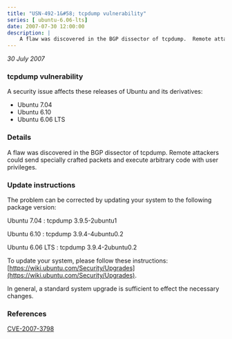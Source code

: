 ```yaml
---
title: "USN-492-1&#58; tcpdump vulnerability"
series: [ ubuntu-6.06-lts]
date: 2007-07-30 12:00:00
description: |
    A flaw was discovered in the BGP dissector of tcpdump.  Remote attackers could send specially crafted packets and execute arbitrary code with user privileges.
--- 
```

 
 

*30 July 2007*

### tcpdump vulnerability

A security issue affects these releases of Ubuntu and its derivatives:

* Ubuntu 7.04
* Ubuntu 6.10
* Ubuntu 6.06 LTS

### Details

A flaw was discovered in the BGP dissector of tcpdump. Remote attackers could send specially crafted packets and execute arbitrary code with user privileges.

### Update instructions

The problem can be corrected by updating your system to the following package version:

Ubuntu 7.04
 : tcpdump <span>3.9.5-2ubuntu1</span>

Ubuntu 6.10
 : tcpdump <span>3.9.4-4ubuntu0.2</span>

Ubuntu 6.06 LTS
 : tcpdump <span>3.9.4-2ubuntu0.2</span>

To update your system, please follow these instructions: [https://wiki.ubuntu.com/Security/Upgrades](https://wiki.ubuntu.com/Security/Upgrades).

In general, a standard system upgrade is sufficient to effect the necessary changes.

### References

 
 [CVE-2007-3798](http://people.ubuntu.com/~ubuntu-security/cve/CVE-2007-3798)
 

